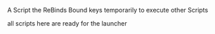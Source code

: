 A Script the ReBinds Bound keys temporarily to execute other Scripts

all scripts here are ready for the launcher

